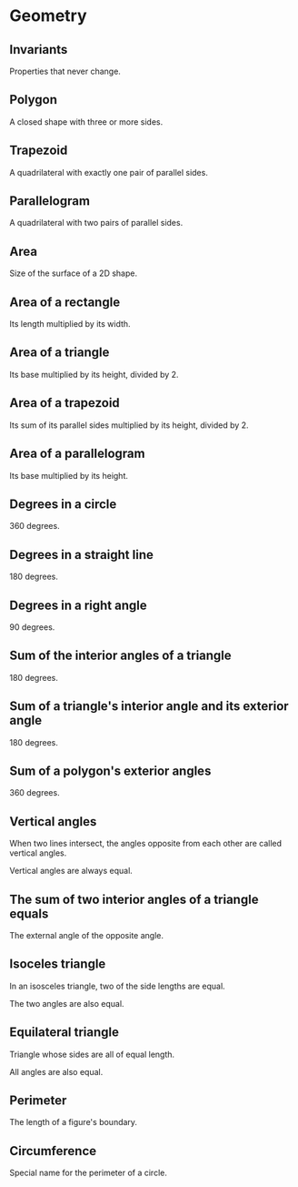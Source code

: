 # Geometry

## Invariants

Properties that never change.

## Polygon

A closed shape with three or more sides.

## Trapezoid

A quadrilateral with exactly one pair of parallel sides.

## Parallelogram

A quadrilateral with two pairs of parallel sides.

## Area

Size of the surface of a 2D shape.

## Area of a rectangle

Its length multiplied by its width.

## Area of a triangle

Its base multiplied by its height, divided by 2.

## Area of a trapezoid

Its sum of its parallel sides multiplied by its height, divided by 2.

## Area of a parallelogram

Its base multiplied by its height.

## Degrees in a circle

360 degrees.

## Degrees in a straight line

180 degrees.

## Degrees in a right angle

90 degrees.

## Sum of the interior angles of a triangle

180 degrees.

## Sum of a triangle's interior angle and its exterior angle

180 degrees.

## Sum of a polygon's exterior angles

360 degrees.

## Vertical angles

When two lines intersect, the angles opposite from each other are called vertical angles.

Vertical angles are always equal.

## The sum of two interior angles of a triangle equals

The external angle of the opposite angle.

## Isoceles triangle

In an isosceles triangle, two of the side lengths are equal.

The two angles are also equal.

## Equilateral triangle

Triangle whose sides are all of equal length.

All angles are also equal.

## Perimeter

The length of a figure's boundary.

## Circumference

Special name for the perimeter of a circle.
